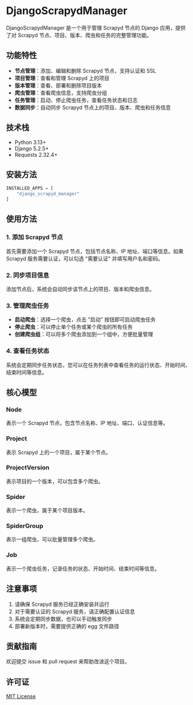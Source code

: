 # DjangoScrapydManager

DjangoScrapydManager 是一个用于管理 Scrapyd 节点的 Django 应用，提供了对 Scrapyd 节点、项目、版本、爬虫和任务的完整管理功能。

## 功能特性

- **节点管理**：添加、编辑和删除 Scrapyd 节点，支持认证和 SSL
- **项目管理**：查看和管理 Scrapyd 上的项目
- **版本管理**：查看、部署和删除项目版本
- **爬虫管理**：查看爬虫信息，支持爬虫分组
- **任务管理**：启动、停止爬虫任务，查看任务状态和日志
- **数据同步**：自动同步 Scrapyd 节点上的项目、版本、爬虫和任务信息

## 技术栈

- Python 3.13+
- Django 5.2.5+
- Requests 2.32.4+

## 安装方法
```python
INSTALLED_APPS = [
    "django_scrapyd_manager"
]
```

## 使用方法

### 1. 添加 Scrapyd 节点

首先需要添加一个 Scrapyd 节点，包括节点名称、IP 地址、端口等信息。如果 Scrapyd 服务需要认证，可以勾选 "需要认证" 并填写用户名和密码。

### 2. 同步项目信息

添加节点后，系统会自动同步该节点上的项目、版本和爬虫信息。

### 3. 管理爬虫任务

- **启动爬虫**：选择一个爬虫，点击 "启动" 按钮即可启动爬虫任务
- **停止爬虫**：可以停止单个任务或某个爬虫的所有任务
- **创建爬虫组**：可以将多个爬虫添加到一个组中，方便批量管理

### 4. 查看任务状态

系统会定期同步任务状态，您可以在任务列表中查看任务的运行状态、开始时间、结束时间等信息。

## 核心模型

### Node

表示一个 Scrapyd 节点，包含节点名称、IP 地址、端口、认证信息等。

### Project

表示 Scrapyd 上的一个项目，属于某个节点。

### ProjectVersion

表示项目的一个版本，可以包含多个爬虫。

### Spider

表示一个爬虫，属于某个项目版本。

### SpiderGroup

表示一组爬虫，可以批量管理多个爬虫。

### Job

表示一个爬虫任务，记录任务的状态、开始时间、结束时间等信息。


## 注意事项

1. 请确保 Scrapyd 服务已经正确安装并运行
2. 对于需要认证的 Scrapyd 服务，请正确配置认证信息
3. 系统会定期同步数据，也可以手动触发同步
4. 部署新版本时，需要提供正确的 egg 文件路径

## 贡献指南

欢迎提交 issue 和 pull request 来帮助改进这个项目。

## 许可证

[MIT License](LICENSE)